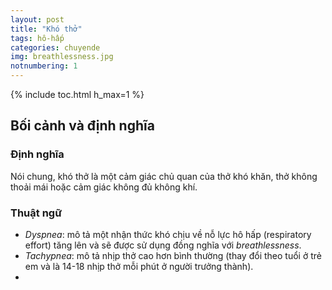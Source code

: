 ```yaml
---
layout: post
title: "Khó thở"
tags: hô-hấp
categories: chuyende
img: breathlessness.jpg
notnumbering: 1
---
```


{% include toc.html h_max=1 %}

## Bối cảnh và định nghĩa

### Định nghĩa

Nói chung, khó thở là một cảm giác chủ quan của thở khó khăn, thở không thoải mái hoặc cảm giác không đủ không khí.

### Thuật ngữ

- *Dyspnea*: mô tả một nhận thức khó chịu về nỗ lực hô hấp (respiratory effort) tăng lên và sẽ được sử dụng đồng nghĩa với *breathlessness*.
- *Tachypnea*: mô tả nhịp thở cao hơn bình thường (thay đổi theo tuổi ở trẻ em và là 14-18 nhịp thở mỗi phút ở người trưởng thành).
- 














